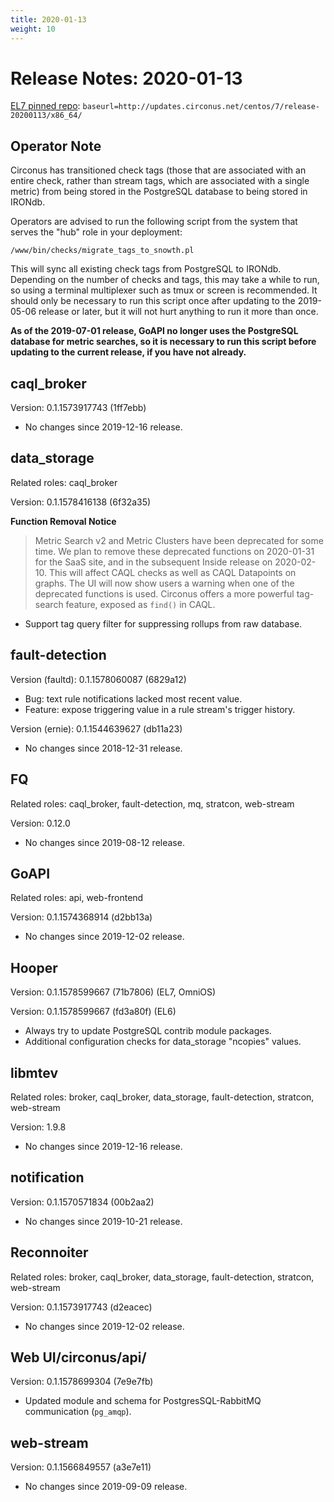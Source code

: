```yaml
---
title: 2020-01-13
weight: 10
---
```


# Release Notes: 2020-01-13

[EL7 pinned
repo](https://login.circonus.com/resources/docs/inside/InstallCentos.html#el7-repo):
`baseurl=http://updates.circonus.net/centos/7/release-20200113/x86_64/`

## Operator Note

Circonus has transitioned check tags (those that are associated with an entire
check, rather than stream tags, which are associated with a single metric) from
being stored in the PostgreSQL database to being stored in IRONdb.

Operators are advised to run the following script from the system that serves
the "hub" role in your deployment:

```
/www/bin/checks/migrate_tags_to_snowth.pl
```

This will sync all existing check tags from PostgreSQL to IRONdb.
Depending on the number of checks and tags, this may take a while to run, so
using a terminal multiplexer such as tmux or screen is recommended.  It should
only be necessary to run this script once after updating to the 2019-05-06
release or later, but it will not hurt anything to run it more than once.

**As of the 2019-07-01 release, GoAPI no longer uses the PostgreSQL database
for metric searches, so it is necessary to run this script before updating to
the current release, if you have not already.**

## caql_broker

Version: 0.1.1573917743 (1ff7ebb)

* No changes since 2019-12-16 release.

## data_storage

Related roles: caql_broker

Version: 0.1.1578416138 (6f32a35)

**Function Removal Notice**

> Metric Search v2 and Metric Clusters have been deprecated for some time.
> We plan to remove these deprecated functions on 2020-01-31 for the SaaS site,
> and in the subsequent Inside release on 2020-02-10. This will affect
> CAQL checks as well as CAQL Datapoints on graphs. The UI will now show users
> a warning when one of the deprecated functions is used. Circonus offers a
> more powerful tag-search feature, exposed as `find()` in CAQL.

* Support tag query filter for suppressing rollups from raw database.

## fault-detection

Version (faultd): 0.1.1578060087 (6829a12)

* Bug: text rule notifications lacked most recent value.
* Feature: expose triggering value in a rule stream's trigger history.

Version (ernie): 0.1.1544639627 (db11a23)

* No changes since 2018-12-31 release.

## FQ

Related roles: caql_broker, fault-detection, mq, stratcon, web-stream

Version: 0.12.0

* No changes since 2019-08-12 release.

## GoAPI

Related roles: api, web-frontend

Version: 0.1.1574368914 (d2bb13a)

* No changes since 2019-12-02 release.

## Hooper

Version: 0.1.1578599667 (71b7806) (EL7, OmniOS)

Version: 0.1.1578599667 (fd3a80f) (EL6)

* Always try to update PostgreSQL contrib module packages.
* Additional configuration checks for data_storage "ncopies" values.

## libmtev

Related roles: broker, caql_broker, data_storage, fault-detection, stratcon, web-stream

Version: 1.9.8

* No changes since 2019-12-16 release.

## notification

Version: 0.1.1570571834 (00b2aa2)

* No changes since 2019-10-21 release.

## Reconnoiter

Related roles: broker, caql_broker, data_storage, fault-detection, stratcon, web-stream

Version: 0.1.1573917743 (d2eacec)

* No changes since 2019-12-02 release.

## Web UI/circonus/api/

Version: 0.1.1578699304 (7e9e7fb)

* Updated module and schema for PostgresSQL-RabbitMQ communication (`pg_amqp`).

## web-stream

Version: 0.1.1566849557 (a3e7e11)

* No changes since 2019-09-09 release.
